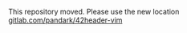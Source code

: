 This repository moved. Please use the new location [gitlab.com/pandark/42header-vim](https://gitlab.com/pandark/42header-vim)
